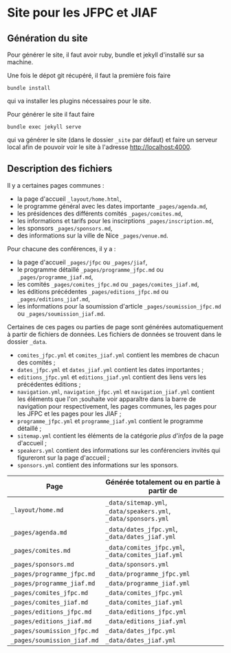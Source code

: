# Site pour les JFPC et JIAF

## Génération du site
Pour générer le site, il faut avoir ruby, bundle et jekyll d'installé sur sa machine.

Une fois le dépot git récupéré, il faut la première fois faire
```
bundle install
```
qui va installer les plugins nécessaires pour le site.

Pour générer le site il faut faire
```
bundle exec jekyll serve
```
qui va générer le site (dans le dossier `_site` par défaut) et faire un serveur local afin de pouvoir voir le site à l'adresse [http://localhost:4000](http://localhost:4000).

## Description des fichiers

Il y a certaines pages communes :
  - la page d'accueil `_layout/home.html`,
  - le programme général avec les dates importante `_pages/agenda.md`,
  - les présidences des différents comités `_pages/comites.md`,
  - les informations et tarifs pour les inscirptions `_pages/inscription.md`,
  - les sponsors `_pages/sponsors.md`,
  - des informations sur la ville de Nice `_pages/venue.md`.

Pour chacune des conférences, il y a :
  - la page d'accueil `_pages/jfpc` ou `_pages/jiaf`,
  - le programme détaillé `_pages/programme_jfpc.md` ou `_pages/programme_jiaf.md`,
  - les comités `_pages/comites_jfpc.md` ou `_pages/comites_jiaf.md`,
  - les éditions précédentes `_pages/editions_jfpc.md` ou `_pages/editions_jiaf.md`,
  - les informations pour la soumission d'article `_pages/soumission_jfpc.md` ou `_pages/soumission_jiaf.md`.

Certaines de ces pages ou parties de page sont générées automatiquement à partir de fichiers de données.
Les fichiers de données se trouvent dans le dossier `_data`.
  - `comites_jfpc.yml` et `comites_jiaf.yml` contient les membres de chacun des comités ;
  - `dates_jfpc.yml` et `dates_jiaf.yml` contient les dates importantes ;
  - `editions_jfpc.yml` et `editions_jiaf.yml` contient des liens vers les précédentes éditions ;
  - `navigation.yml`, `navigation_jfpc.yml` et `navigation_jiaf.yml` contient les éléments que l'on ;souhaite voir apparaître dans la barre de navigation pour respectivement, les pages communes, les pages pour les JFPC et les pages pour les JIAF ;
  - `programme_jfpc.yml` et `programme_jiaf.yml` contient le programme détaillé ;
  - `sitemap.yml` contient les éléments de la catégorie _plus d'infos_ de la page d'accueil ;
  - `speakers.yml` contient des informations sur les conférenciers invités qui figureront sur la page d'accueil ;
  - `sponsors.yml` contient des informations sur les sponsors.


| Page                        | Générée totalement ou en partie à partir de                     |
|-----------------------------|-----------------------------------------------------------------|
| `_layout/home.md`           | `_data/sitemap.yml`, `_data/speakers.yml`, `_data/sponsors.yml` |
| `_pages/agenda.md`          | `_data/dates_jfpc.yml`, `_data/dates_jiaf.yml`                  |
| `_pages/comites.md`         | `_data/comites_jfpc.yml`, `_data/comites_jiaf.yml`              |
| `_pages/sponsors.md`        | `_data/sponsors.yml`                                            |
| `_pages/programme_jfpc.md`  | `_data/programme_jfpc.yml`                                      |
| `_pages/programme_jiaf.md`  | `_data/programme_jiaf.yml`                                      |
| `_pages/comites_jfpc.md`    | `_data/comites_jfpc.yml`                                        |
| `_pages/comites_jiaf.md`    | `_data/comites_jiaf.yml`                                        |
| `_pages/editions_jfpc.md`   | `_data/editions_jfpc.yml`                                      |
| `_pages/editions_jiaf.md`   | `_data/editions_jiaf.yml`                                      |
| `_pages/soumission_jfpc.md` | `_data/dates_jfpc.yml`                                      |
| `_pages/soumission_jiaf.md` | `_data/dates_jiaf.yml`                                      |